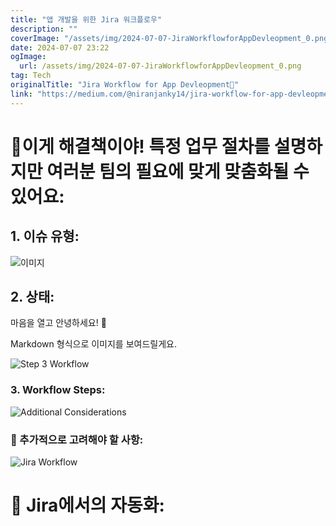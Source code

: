 ```yaml
---
title: "앱 개발을 위한 Jira 워크플로우"
description: ""
coverImage: "/assets/img/2024-07-07-JiraWorkflowforAppDevleopment_0.png"
date: 2024-07-07 23:22
ogImage: 
  url: /assets/img/2024-07-07-JiraWorkflowforAppDevleopment_0.png
tag: Tech
originalTitle: "Jira Workflow for App Devleopment🚀"
link: "https://medium.com/@niranjanky14/jira-workflow-for-app-devleopment-660c2d59505c"
---
```



# 🌟이게 해결책이야! 특정 업무 절차를 설명하지만 여러분 팀의 필요에 맞게 맞춤화될 수 있어요:

## 1. 이슈 유형:

![이미지](/assets/img/2024-07-07-JiraWorkflowforAppDevleopment_0.png)

## 2. 상태:

<div class="content-ad"></div>


마음을 열고 안녕하세요! 🌟

Markdown 형식으로 이미지를 보여드릴게요.

![Step 3 Workflow](/assets/img/2024-07-07-JiraWorkflowforAppDevleopment_1.png)

### 3. Workflow Steps:

![Additional Considerations](/assets/img/2024-07-07-JiraWorkflowforAppDevleopment_2.png)

### 🚀 추가적으로 고려해야 할 사항:

<div class="content-ad"></div>


![Jira Workflow](/assets/img/2024-07-07-JiraWorkflowforAppDevleopment_3.png)

# 🚀 Jira에서의 자동화:
